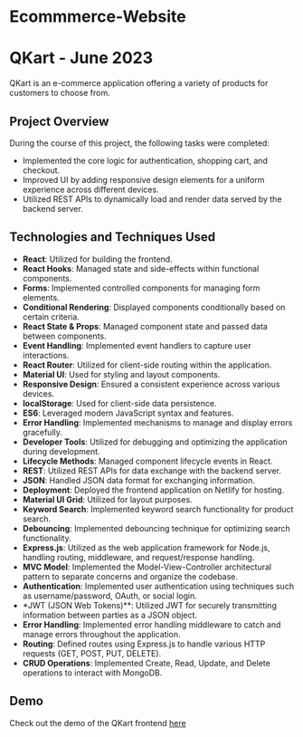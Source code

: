 ﻿# Ecommmerce-Website
# QKart - June 2023

QKart is an e-commerce application offering a variety of products for customers to choose from.

## Project Overview

During the course of this project, the following tasks were completed:

- Implemented the core logic for authentication, shopping cart, and checkout.
- Improved UI by adding responsive design elements for a uniform experience across different devices.
- Utilized REST APIs to dynamically load and render data served by the backend server.

## Technologies and Techniques Used

- **React**: Utilized for building the frontend.
- **React Hooks**: Managed state and side-effects within functional components.
- **Forms**: Implemented controlled components for managing form elements.
- **Conditional Rendering**: Displayed components conditionally based on certain criteria.
- **React State & Props**: Managed component state and passed data between components.
- **Event Handling**: Implemented event handlers to capture user interactions.
- **React Router**: Utilized for client-side routing within the application.
- **Material UI**: Used for styling and layout components.
- **Responsive Design**: Ensured a consistent experience across various devices.
- **localStorage**: Used for client-side data persistence.
- **ES6**: Leveraged modern JavaScript syntax and features.
- **Error Handling**: Implemented mechanisms to manage and display errors gracefully.
- **Developer Tools**: Utilized for debugging and optimizing the application during development.
- **Lifecycle Methods**: Managed component lifecycle events in React.
- **REST**: Utilized REST APIs for data exchange with the backend server.
- **JSON**: Handled JSON data format for exchanging information.
- **Deployment**: Deployed the frontend application on Netlify for hosting.
- **Material UI Grid**: Utilized for layout purposes.
- **Keyword Search**: Implemented keyword search functionality for product search.
- **Debouncing**: Implemented debouncing technique for optimizing search functionality.
- **Express.js**: Utilized as the web application framework for Node.js, handling routing, middleware, and request/response handling.
- **MVC Model**: Implemented the Model-View-Controller architectural pattern to separate concerns and organize the codebase.
- **Authentication**: Implemented user authentication using techniques such as username/password, OAuth, or social login.
- *JWT (JSON Web Tokens)**: Utilized JWT for securely transmitting information between parties as a JSON object.
- **Error Handling**: Implemented error handling middleware to catch and manage errors throughout the application.
- **Routing**: Defined routes using Express.js to handle various HTTP requests (GET, POST, PUT, DELETE).
- **CRUD Operations**: Implemented Create, Read, Update, and Delete operations to interact with MongoDB.


 ## Demo

Check out the demo of the QKart frontend [here](https://65a00f85e7dd68009ca5a76a--qkart-frontend-ecommerce-website.netlify.app/)

